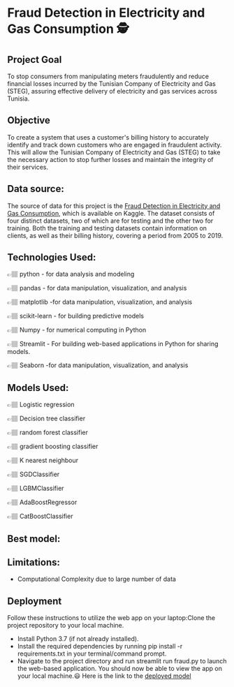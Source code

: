# Fraud Detection in Electricity and Gas Consumption 🕵️

## Project Goal
To stop consumers from manipulating meters fraudulently and reduce financial losses incurred by the Tunisian Company of Electricity and Gas (STEG), assuring effective delivery of electricity and gas services across Tunisia.
## Objective
To create a system that uses a customer's billing history to accurately identify and track down customers who are engaged in fraudulent activity. This will allow the Tunisian Company of Electricity and Gas (STEG) to take the necessary action to stop further losses and maintain the integrity of their services.
## Data source: 
The source of data for this project is the [Fraud Detection in Electricity and Gas Consumption](https://www.kaggle.com/datasets/mrmorj/fraud-detection-in-electricity-and-gas-consumption?select=client_train.csv), which is available on Kaggle. The dataset consists of four distinct datasets, two of which are for testing and the other two for training. Both the training and testing datasets contain information on clients, as well as their billing history, covering a period from 2005 to 2019.
## Technologies Used:

👉🏽 python - for data analysis and modeling

👉🏽 pandas - for data manipulation, visualization, and analysis

👉🏽 matplotlib -for data manipulation, visualization, and analysis

👉🏽 scikit-learn - for building predictive models

👉🏽 Numpy - for numerical computing in Python

👉🏽 Streamlit - For building web-based applications in Python for sharing  models.

👉🏽 Seaborn -for data manipulation, visualization, and analysis

## Models Used:

👉🏽 Logistic regression

👉🏽 Decision tree classifier

👉🏽 random forest classifier

👉🏽 gradient boosting classifier

👉🏽 K nearest neighbour

👉🏽 SGDClassifier

👉🏽 LGBMClassifier

👉🏽 AdaBoostRegressor

👉🏽 CatBoostClassifier

## Best model:

## Limitations:
* Computational Complexity due to large number of data

## Deployment
Follow these instructions to utilize the web app on your laptop:Clone the project repository to your local machine.
* Install Python 3.7 (if not already installed).
* Install the required dependencies by running pip install -r requirements.txt in your terminal/command prompt.
* Navigate to the project directory and run streamlit run fraud.py to launch the web-based application.
You should now be able to view the app on your local machine.😃
Here is the link to the [deployed model](https://frauddetectiongas-sodp.streamlit.app/)

